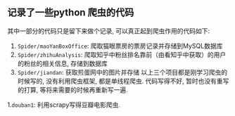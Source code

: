 ## 记录了一些python 爬虫的代码
其中一部分的代码只是留下来做个记录, 可以真正起到爬虫作用的代码如下:

1. `Spider/maoYanBoxOffice`: 爬取猫眼票房的票房记录并存储到MySQL数据库
2. `Spider/zhihuAnalysis`: 爬取知乎中粉丝排名靠前（由看知乎中获取）的用户的粉丝的相关信息, 存储到数据库
3. `Spider/jiandan`: 获取煎蛋网中的图片并存储
以上三个项目都是刚学习爬虫的时候写的, 没有利用爬虫框架, 都是单线程爬虫. 代码写得不好, 暂时也没有重写的打算, 等将来需要的时候再重新写一遍.


1.`douban1`: 利用scrapy写得豆瓣电影爬虫.
